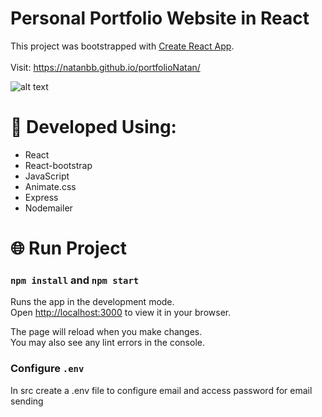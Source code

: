 # Personal Portfolio Website in React

This project was bootstrapped with [Create React App](https://github.com/facebook/create-react-app). 
<br>
<br>
Visit: https://natanbb.github.io/portfolioNatan/

![alt text](https://i.imgur.com/TO4wHEG.png)

# :rocket: Developed Using: </br>

* React
* React-bootstrap
* JavaScript
* Animate.css
* Express
* Nodemailer

# :globe_with_meridians: Run Project

### `npm install` and `npm start`

Runs the app in the development mode.\
Open [http://localhost:3000](http://localhost:3000) to view it in your browser.

The page will reload when you make changes.\
You may also see any lint errors in the console.

### Configure `.env`

In src create a .env file to configure email and access password for email sending
